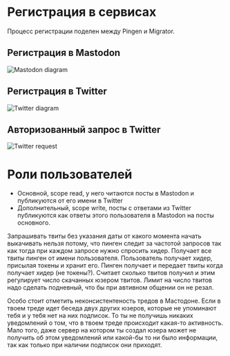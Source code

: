 # Регистрация в сервисах

Процесс регистрации поделен между Pingen и Migrator. 

## Регистрация в Mastodon

![Mastodon diagram](http://www.plantuml.com/plantuml/png/bP7BRi8m44NNy1KZRxffHPvTLB4bNa98zA6GNTL5m0wuTUCeCQfGwR_NJeX299g25xPdhkVuUapv9e-pBSpWkmzwY7Z5X91hZ5QeIRpl2eMHECdW88Y6eyKKHi_XP1fYP24OJnUBEhIhSFao7C-VPaOcPN4zUa4KaY2Q44w3WLxCDlfYJB7yfW1bTb1B0ttqV74MvonLymR1ASW4gdH5kOLq9mGaCeTSIlKVyVC4fciOtwJmmVQW93p6XP9Kff39mfWxadboJ1IGIWNPRYLuiMKdtdjwDhqYf5zUYb99cUxNQzLAm822n28GQdy7Jh5zgD-5pGq7xGdhVXRRE6FcSCxMCgS8tXgQVOR6Ch4tEAV1sINBGBjnJWVElHxdTk2y1kTUYFFEuShFDa3_Ug3VuU--mVaNuYpqa5XmH-glqT5VejCMdPReTebUM_HQeb-AFxy0)

## Регистрация в Twitter

![Twitter diagram](http://www.plantuml.com/plantuml/png/bL8zJyD03DtpAwnE88M4hWnK81Oae9LA1wRebBZfYVOSxfn6yEjnFYvSH9OkKHA_z_pyRDPyH7XlD3DQg9qyLCq7ilf7iIO33hzgD3b6kxPsSm-lkhIAoS8TbCWZbUaJJJGM1RZHfaGZi5HLEZqlK-wXgT0UfCVE7gC14wBNRMsPt2hOwj8ehYq6CDzELAarcjhMd-EiwmzIFGGARbJmlB1J9p0GzpHCB_uDWyfpT2xe6qmjqoJ3A4bEfy67JmrNWUmaZox0o-W-yqTBJSzUL-Bd4WbF_JFmGgKsKAaIP_IxuWpfYU2RQcZQS9Z66q6VfgggrOpS1xePiStp6-HKpDxKM0kZ-xVrVZ_zYCEuPxHwhz5UUONhECmXE82WMxVot6BX9kSGCZE70k2uXMQwY9ryoL-ZJbEF2oSl4kf2PBVgZBy0)

## Авторизованный запрос в Twitter

![Twitter request](http://www.plantuml.com/plantuml/png/RP112y8m38Nl-nN1irftzI285o-Yg4TXb2vqnT7EDbFmrvkvubhmblQzl2y96MeHjZqrpfitrk3nqMCW80VNbo52NnoCzfASXyK6VlKQpgCpasU12wbnnhf6JXaZG7cKTIWcEOy2gHI6K96xevrdhoeWD-UKax4QBVS9sHdnB4N424OEg-mPnb3-R439jeKQW_Acu_QRJSF_ac9woZaEgULo9U5Yj9NKUqnioIAJCR2HpzbyHyccZsTbzswOBHxy0m00)

# Роли пользователей

* Основной, scope read, у него читаются посты в Mastodon и публикуются от его имени в Twitter
* Дополнительный, scope write, посты с ответами из Twitter публикуются как ответы этого пользователя
в Mastodon на посты основного.

Запрашивать твиты без указания даты от какого момента начать выкачивать нельзя потому, что пинген 
следит за частотой запросов так как тогда при каждом запросе нужно спросить хидер. Получает все твиты пинген
от имени пользователя. Пользователь получает хидер, присылая токены и хранит его. Пинген получает 
и передает твиты когда получает хидер (не токены?). Считает сколько твитов получил и этим регулирует число
скачанных юзером твитов. Лимит на число твитов надо сделать подневный, что бы при автивном общении он не резал.

Особо стоит отметить неконсистентеность тредов в Мастодоне. Если в твоем треде идет беседа двух других юзеров,
которые не упоминают тебя и у тебя нет на них подписок. То ты не получишь никаких уведомлений о том, что в твоем треде
происходит какая-то активность. Мало того, даже сервер на котором ты создал юзера может не получить об этом уведомлений
или какой-бы то ни было информации, так как только при наличии подписок они приходят.